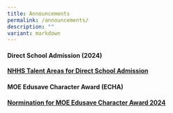 ```yaml
---
title: Announcements
permalink: /announcements/
description: ""
variant: markdown
---
```

<h4>Direct School Admission (2024)</h4>
<strong><a href="/announcements/talent-areas-for-dsa/" rel="noopener noreferrer nofollow" target="_self">NHHS Talent Areas for Direct School Admission</a></strong>

<h4> MOE Edusave Character Award (ECHA)</h4>
<strong><a href="/announcements/moe-edusave-character-award-echa/" rel="noopener noreferrer nofollow" target="_self">Normination for MOE Edusave Character Award 2024</a></strong>